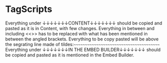 # TagScripts
Everything under ↓↓↓↓↓↓↓CONTENT↓↓↓↓↓↓↓ should be copied and pasted as it is in Content, with few changes.
Everything in between and including <<>> has to be replaced with what has been mentioned in between the angled brackets.
Everything to be copy pasted will be above the segrating line made of tildes:`~~~~~~~~~~~~~~~~~~~~~~~~~~~~~~~~~~~~~~`
Everything under ↓↓↓↓↓↓↓IN THE EMBED BUILDER↓↓↓↓↓↓↓ should be copied and pasted as it is mentioned in the Embed Builder.
